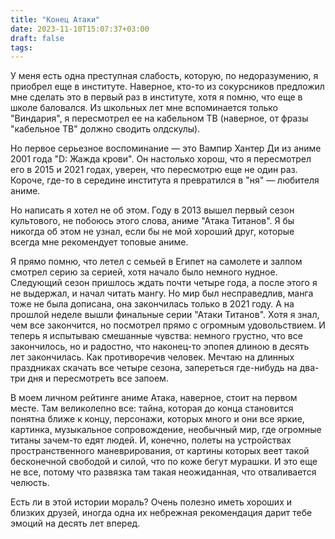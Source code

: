 ```yaml
---
title: "Конец Атаки"
date: 2023-11-10T15:07:37+03:00
draft: false
tags:
---
```


У меня есть одна преступная слабость, которую, по недоразумению, я приобрел еще в институте. Наверное, кто-то из сокурсников предложил мне сделать это в первый раз в институте, хотя я помню, что еще в школе баловался. Из школьных лет мне вспоминается только "Виндария", я пересмотрел ее на кабельном ТВ (наверное, от фразы "кабельное ТВ" должно сводить олдскулы).

<!--more-->

Но первое серьезное воспоминание — это Вампир Хантер Ди из аниме 2001 года "D: Жажда крови". Он настолько хорош, что я пересмотрел его в 2015 и 2021 годах, уверен, что пересмотрю еще не один раз. Короче, где-то в середине института я превратился в "ня" — любителя аниме.

Но написать я хотел не об этом. Году в 2013 вышел первый сезон культового, не побоюсь этого слова, аниме "Атака Титанов". Я бы никогда об этом не узнал, если бы не мой хороший друг, которые всегда мне рекомендует топовые аниме.

Я прямо помню, что летел с семьей в Египет на самолете и залпом смотрел серию за серией, хотя начало было немного нудное. Следующий сезон пришлось ждать почти четыре года, а после этого я не выдержал, и начал читать мангу. Но мир был несправедлив, манга тоже не была дописана, она закончилась только в 2021 году. А на прошлой неделе вышли финальные серии "Атаки Титанов". Хотя я знал, чем все закончится, но посмотрел прямо с огромным удовольствием. И теперь я испытываю смешанные чувства: немного грустно, что все закончилось, но и радостно, что наконец-то эпопея длиною в десять лет закончилась. Как противоречив человек. Мечтаю на длинных праздниках скачать все четыре сезона, запереться где-нибудь на два-три дня и пересмотреть все запоем.

В моем личном рейтинге аниме Атака, наверное, стоит на первом месте. Там великолепно все: тайна, которая до конца становится понятна ближе к концу, персонажи, которых много и они все яркие, картинка, музыкальное сопровождение, необычный мир, где огромные титаны зачем-то едят людей. И, конечно, полеты на устройствах пространственного маневрирования, от картины которых веет такой бесконечной свободой и силой, что по коже бегут мурашки. И это еще не все, потому что развязка там такая неожиданная, что отваливается челюсть.

Есть ли в этой истории мораль? Очень полезно иметь хороших и близких друзей, иногда одна их небрежная рекомендация дарит тебе эмоций на десять лет вперед.

